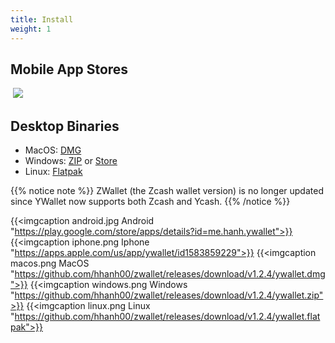 ```yaml
---
title: Install
weight: 1
---
```


## Mobile App Stores

<a href="https://play.google.com/store/apps/details?id=me.hanh.ywallet"><img srcset="../google-play-badge.png 4x"></a>
<a href="https://apps.apple.com/us/app/ywallet/id1583859229"><img src="../apple-store-badge.svg"></a>

## Desktop Binaries

- MacOS: [DMG](https://github.com/hhanh00/zwallet/releases/download/v1.2.4/ywallet.dmg)
- Windows: [ZIP](https://github.com/hhanh00/zwallet/releases/download/v1.2.4/ywallet.zip) or [Store](https://www.microsoft.com/en-us/p/ywallet/9pjz924hs2s6)
- Linux: [Flatpak](https://github.com/hhanh00/zwallet/releases/download/v1.2.4/ywallet.flatpak)

{{% notice note %}}
ZWallet (the Zcash wallet version) is no longer updated since YWallet now supports both Zcash and Ycash. 
{{% /notice %}} 

{{<imgcaption android.jpg Android "https://play.google.com/store/apps/details?id=me.hanh.ywallet">}}
{{<imgcaption iphone.png Iphone "https://apps.apple.com/us/app/ywallet/id1583859229">}}
{{<imgcaption macos.png MacOS "https://github.com/hhanh00/zwallet/releases/download/v1.2.4/ywallet.dmg">}}
{{<imgcaption windows.png Windows "https://github.com/hhanh00/zwallet/releases/download/v1.2.4/ywallet.zip">}}
{{<imgcaption linux.png Linux "https://github.com/hhanh00/zwallet/releases/download/v1.2.4/ywallet.flatpak">}}
